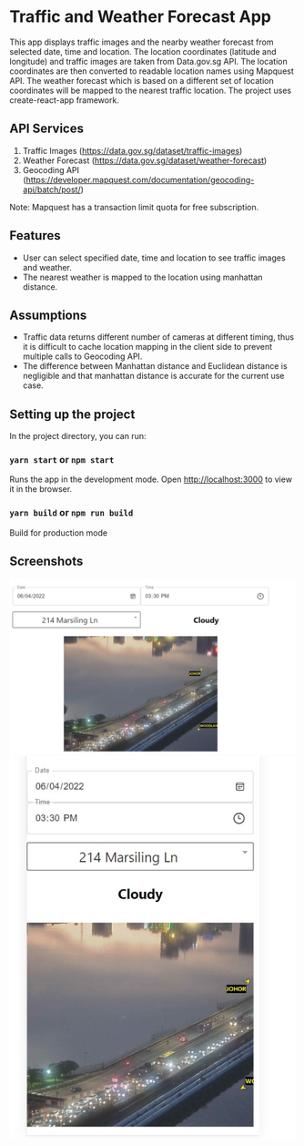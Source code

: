 # Traffic and Weather Forecast App

This app displays traffic images and the nearby weather forecast from selected date, time and location. The location coordinates (latitude and longitude) and traffic images are taken from Data.gov.sg API. The location coordinates are then converted to readable location names using Mapquest API. The weather forecast which is based on a different set of location coordinates will be mapped to the nearest traffic location. The project uses create-react-app framework.

## API Services

1. Traffic Images (​https://data.gov.sg/dataset/traffic-images​)
2. Weather Forecast (​https://data.gov.sg/dataset/weather-forecast​)
3. Geocoding API (https://developer.mapquest.com/documentation/geocoding-api/batch/post/)

Note: Mapquest has a transaction limit quota for free subscription.

## Features

- User can select specified date, time and location to see traffic images and weather.
- The nearest weather is mapped to the location using manhattan distance.

## Assumptions

- Traffic data returns different number of cameras at different timing, thus it is difficult to cache location mapping in the client side to prevent multiple calls to Geocoding API.
- The difference between Manhattan distance and Euclidean distance is negligible and that manhattan distance is accurate for the current use case.

## Setting up the project

In the project directory, you can run:

### `yarn start` or `npm start`

Runs the app in the development mode.
Open [http://localhost:3000](http://localhost:3000) to view it in the browser.

### `yarn build` or `npm run build`

Build for production mode

## Screenshots

![web](./screenshot/web.jpg)
![mobile](./screenshot/mobile.jpg)
